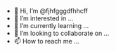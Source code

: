- 👋 Hi, I’m @fjhfgggdfhhcff
- 👀 I’m interested in ...
- 🌱 I’m currently learning ...
- 💞️ I’m looking to collaborate on ...
- 📫 How to reach me ...

<!---
fjhfgggdfhhcff/fjhfgggdfhhcff is a ✨ special ✨ repository because its `README.md` (this file) appears on your GitHub profile.
You can click the Preview link to take a look at your changes.
--->
